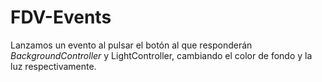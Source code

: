 # FDV-Events
Lanzamos un evento al pulsar el botón al que responderán *BackgroundController* y LightController, cambiando el color de fondo
y la luz respectivamente.
